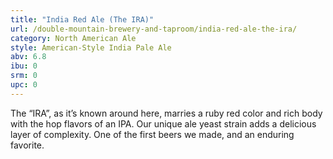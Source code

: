 ```yaml
---
title: "India Red Ale (The IRA)"
url: /double-mountain-brewery-and-taproom/india-red-ale-the-ira/
category: North American Ale
style: American-Style India Pale Ale
abv: 6.8
ibu: 0
srm: 0
upc: 0
---
```

The “IRA”, as it’s known around here, marries a ruby red color and rich body with the hop flavors of an IPA. Our unique ale yeast strain adds a delicious layer of complexity. One of the first beers we made, and an enduring favorite.
